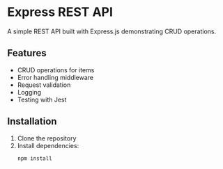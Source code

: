 # Express REST API

A simple REST API built with Express.js demonstrating CRUD operations.

## Features

- CRUD operations for items
- Error handling middleware
- Request validation
- Logging
- Testing with Jest

## Installation

1. Clone the repository
2. Install dependencies:
   ```bash
   npm install